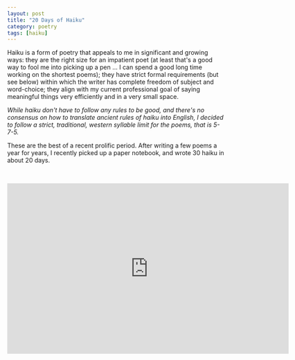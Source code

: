 ```yaml
---
layout: post
title: "20 Days of Haiku"
category: poetry
tags: [haiku]
---
```


Haiku is a form of poetry that appeals to me in significant and growing ways: they are the right size for an impatient poet (at least that's a good way to fool me into picking up a pen ... I can spend a good long time working on the shortest poems); they have strict formal requirements (but see below) within which the writer has complete freedom of subject and word-choice; they align with my current professional goal of saying meaningful things very efficiently and in a very small space. 

*While haiku don't have to follow any rules to be good, and there's no consensus on how to translate ancient rules of haiku into English, I decided to follow a strict, traditional, western syllable limit for the poems, that is 5-7-5.*

These are the best of a recent prolific period. After writing a few poems a year for years, I recently picked up a paper notebook, and wrote 30 haiku in about 20 days. 

&nbsp; 

<iframe src="https://docs.google.com/presentation/d/e/2PACX-1vRkky88-t_xFYBrJ63M3Yo3CdIMV063dwETp6EOMSkjWpqAkYIsSqAWamBnX31BsvIpQlIdGfwb9sq8/embed?start=false&loop=true&delayms=10000" frameborder="0" width="650" height="394" allowfullscreen="true" mozallowfullscreen="true" webkitallowfullscreen="true"></iframe>

